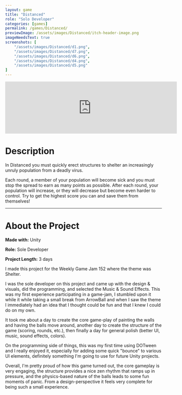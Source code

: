 ```yaml
---
layout: game
title: "Distanced"
role: "Solo Developer"
categories: [games]
permalink: /games/Distanced/
previewImage: /assets/images/Distanced/itch-header-image.png
imageNeedsText: true
screenshots: [
    "/assets/images/Distanced/d1.png",
    "/assets/images/Distanced/d7.png",
    "/assets/images/Distanced/d6.png",
    "/assets/images/Distanced/d4.png",
    "/assets/images/Distanced/d5.png"
]
---
```

<div class="itch-container">
<iframe src="https://itch.io/embed/664461" width="552" height="167" frameborder="0"><a href="https://jaideng123.itch.io/distanced">Distanced by jaideng123</a></iframe>
</div>

# Description
In Distanced you must quickly erect structures to shelter an increasingly unruly population from a deadly virus.

Each round, a member of your population will become sick and you must stop the spread to earn as many points as possible. After each round, your population will increase, or they will decrease but become even harder to control. Try to get the highest score you can and save them from themselves!

---
# About the Project
**Made with:** Unity

**Role:** Sole Developer

**Project Length:** 3 days

I made this project for the Weekly Game Jam 152 where the theme was Shelter.

I was the sole developer on this project and came up with the design & visuals, did the programming, and selected the Music & Sound Effects.
This was my first experience participating in a game-jam, I stumbled upon it while it while taking a small break from ArrowBall and when I saw the theme I immediately had an idea that I thought could be fun and that I knew I could do on my own.

It took me about a day to create the core game-play of painting the walls and having the balls move around, another day to create the structure of the game (scoring, rounds, etc.), then finally a day for general polish (better UI, music, sound effects, colors).

On the programming side of things, this was my first time using DOTween and I really enjoyed it, especially for adding some quick "bounce" to various UI elements, definitely something I'm going to use for future Unity projects.

Overall, I'm pretty proud of how this game turned out, the core gameplay is very engaging, the structure provides a nice zen rhythm that ramps up in pressure, and the physics-based nature of the balls leads to some fun moments of panic. From a design-perspective it feels very complete for being such a small experience.